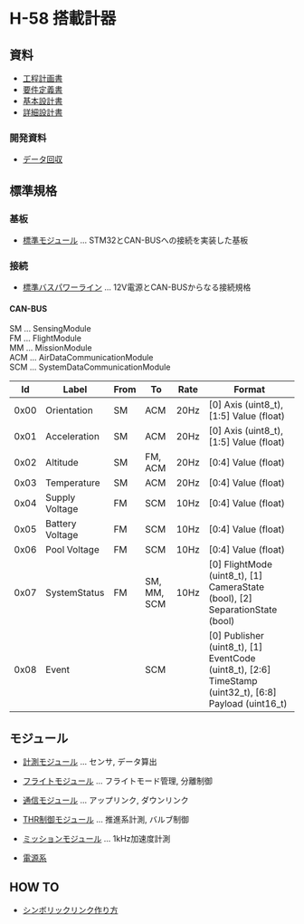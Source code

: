 # H-58 搭載計器

## 資料

- [工程計画書](./Documents/Materials/Schedule.md)
- [要件定義書](./Documents/Materials/RequirementsDocument.md)
- [基本設計書](./Documents/Materials/BasicDesignDocument.md)
- [詳細設計書](./Documents/Materials/DetailedDesignDocument.md)

### 開発資料

- [データ回収](./Documents/Materials/Development/%E9%96%8B%E7%99%BA%E8%B3%87%E6%96%99_%E3%83%87%E3%83%BC%E3%82%BF%E5%9B%9E%E5%8F%8E.pdf)

## 標準規格

### 基板

- [標準モジュール](./Components/StandardModuleBoard/) ... STM32とCAN-BUSへの接続を実装した基板

### 接続

- [標準バスパワーライン](./Components/StandardBusPowerLine/) ... 12V電源とCAN-BUSからなる接続規格

#### CAN-BUS

SM ... SensingModule  
FM ... FlightModule  
MM ... MissionModule  
ACM ... AirDataCommunicationModule  
SCM ... SystemDataCommunicationModule  

| Id   | Label           | From | To          | Rate | Format                                                                                                 |
| ---- | --------------- | ---- | ----------- | ---- | ------------------------------------------------------------------------------------------------------ |
| 0x00 | Orientation     | SM   | ACM         | 20Hz | [0] Axis (uint8_t), [1:5] Value (float)                                                                |
| 0x01 | Acceleration    | SM   | ACM         | 20Hz | [0] Axis (uint8_t), [1:5] Value (float)                                                                |
| 0x02 | Altitude        | SM   | FM, ACM     | 20Hz | [0:4] Value (float)                                                                                    |
| 0x03 | Temperature     | SM   | ACM         | 20Hz | [0:4] Value (float)                                                                                    |
| 0x04 | Supply Voltage  | FM   | SCM         | 10Hz | [0:4] Value (float)                                                                                    |
| 0x05 | Battery Voltage | FM   | SCM         | 10Hz | [0:4] Value (float)                                                                                    |
| 0x06 | Pool Voltage    | FM   | SCM         | 10Hz | [0:4] Value (float)                                                                                    |
| 0x07 | SystemStatus    | FM   | SM, MM, SCM | 10Hz | [0] FlightMode (uint8_t), [1] CameraState (bool), [2] SeparationState (bool)                           |
| 0x08 | Event           |      | SCM         |      | [0] Publisher (uint8_t), [1] EventCode (uint8_t), [2:6] TimeStamp (uint32_t), [6:8] Payload (uint16_t) |

## モジュール

- [計測モジュール](./Components/Modules/SensingModule/) ... センサ, データ算出
- [フライトモジュール](./Components/Modules/FlightModule/) ... フライトモード管理, 分離制御
- [通信モジュール](./Components/Modules/CommunicationModule/) ... アップリンク, ダウンリンク
- [THR制御モジュール](./Components/THRControlModule/) ... 推進系計測, バルブ制御
- [ミッションモジュール](./Components/Modules/MissionModule/) ... 1kHz加速度計測

- [電源系](./Components/Modules/PowerModule/)

## HOW TO

- [シンボリックリンク作り方](./Documents/Materials/HowTo/MakeSymbolicLink.md)
